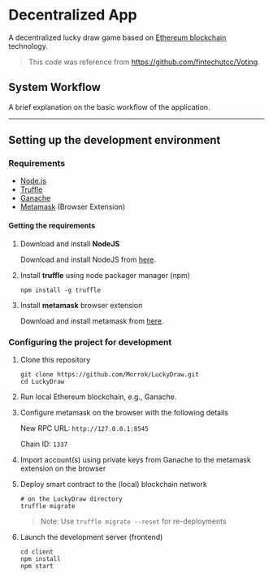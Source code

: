 # Decentralized App 

A decentralized lucky draw game based on [Ethereum blockchain](https://ethereum.org/dapps/) technology.

> This code was reference from https://github.com/fintechutcc/Voting.

## System Workflow

A brief explanation on the basic workflow of the application.


---

## Setting up the development environment

### Requirements

- [Node.js](https://nodejs.org)
- [Truffle](https://www.trufflesuite.com/truffle)
- [Ganache](https://github.com/trufflesuite/ganache)
- [Metamask](https://metamask.io/) (Browser Extension)

#### Getting the requirements

1. Download and install **NodeJS**

   Download and install NodeJS from [here](https://nodejs.org/en/download/ "Go to official NodeJS download page.").

1. Install **truffle** using node packager manager (npm)

   ```shell
   npm install -g truffle
   ```

1. Install **metamask** browser extension

   Download and install metamask from [here](https://metamask.io/download "Go to official metamask download page.").

### Configuring the project for development

1. Clone this repository

   ```shell
   git clone https://github.com/Morrok/LuckyDraw.git
   cd LuckyDraw
   ```

2. Run local Ethereum blockchain, e.g., Ganache.

3. Configure metamask on the browser with the following details

   New RPC URL: `http://127.0.0.1:8545` 

   Chain ID: `1337`

4. Import account(s) using private keys from Ganache to the metamask extension on the browser

5. Deploy smart contract to the (local) blockchain network

   ```shell
   # on the LuckyDraw directory
   truffle migrate
   ```

   > Note: Use `truffle migrate --reset` for re-deployments

6. Launch the development server (frontend)

   ```shell
   cd client
   npm install
   npm start
   ```
